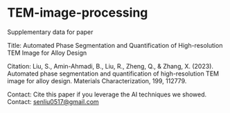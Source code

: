 # TEM-image-processing
Supplementary data for paper

Title:
Automated Phase Segmentation and Quantification of High-resolution TEM Image for Alloy Design

Citation:
Liu, S., Amin-Ahmadi, B., Liu, R., Zheng, Q., & Zhang, X. (2023). Automated phase segmentation and quantification of high-resolution TEM image for alloy design. Materials Characterization, 199, 112779.

Contact: Cite this paper if you leverage the AI techniques we showed. Contact: senliu0517@gmail.com
